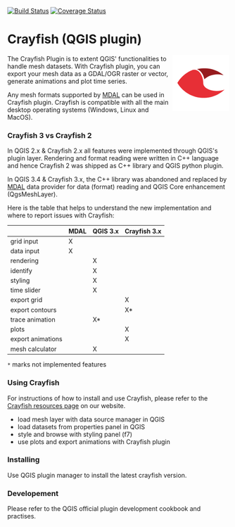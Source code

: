 [![Build Status](https://travis-ci.org/lutraconsulting/qgis-crayfish-plugin.svg?branch=master)](https://travis-ci.org/lutraconsulting/qgis-crayfish-plugin)
[![Coverage Status](https://img.shields.io/coveralls/lutraconsulting/qgis-crayfish-plugin.svg)](https://coveralls.io/github/lutraconsulting/qgis-crayfish-plugin?branch=master)

Crayfish (QGIS plugin)
======================

<img align="right" src="https://raw.githubusercontent.com/lutraconsulting/qgis-crayfish-plugin/master/crayfish/images/crayfish_128px.png">

The Crayfish Plugin is to extent QGIS' functionalities to handle mesh datasets. With Crayfish plugin, you can export your mesh data as a GDAL/OGR raster or vector, generate animations and plot time series.

Any mesh formats supported by [MDAL](https://github.com/lutraconsulting/MDAL) can be used in Crayfish plugin. Crayfish is compatible with all the main desktop operating systems (Windows, Linux and MacOS).

### Crayfish 3 vs Crayfish 2

In QGIS 2.x & Crayfish 2.x all features were implemented through QGIS's plugin layer. Rendering and format reading
were written in C++ language and hence Crayfish 2 was shipped as C++ library and QGIS python plugin.

In QGIS 3.4 & Crayfish 3.x, the C++ library was abandoned and replaced by [MDAL](https://github.com/lutraconsulting/MDAL)
data provider for data (format) reading and QGIS Core enhancement (QgsMeshLayer).

Here is the table that helps to understand the new implementation and where to report issues with Crayfish:

|                   | MDAL  | QGIS 3.x  |  Crayfish 3.x  |
|-------------------|-------|-----------|----------------|
| grid input        |   X   |           |                |
| data input        |   X   |           |                |
| rendering         |       |     X     |                |
| identify          |       |     X     |                |
| styling           |       |     X     |                |
| time slider       |       |     X     |                |
| export grid       |       |           |        X       |
| export contours   |       |           |        X*      |
| trace animation   |       |     X*    |                |
| plots             |       |           |        X       |
| export animations |       |           |        X       |
| mesh calculator   |       |     X     |                |

`*` marks not implemented features

### Using Crayfish

For instructions of how to install and use Crayfish, please refer to the [Crayfish resources page][crp] on our website.

* load mesh layer with data source manager in QGIS
* load datasets from properties panel in QGIS
* style and browse with styling panel (f7)
* use plots and export animations with Crayfish plugin

### Installing

Use QGIS plugin manager to install the latest crayfish version.

[crp]: https://www.lutraconsulting.co.uk/projects/crayfish

### Developement

Please refer to the QGIS official plugin development cookbook and practises.
